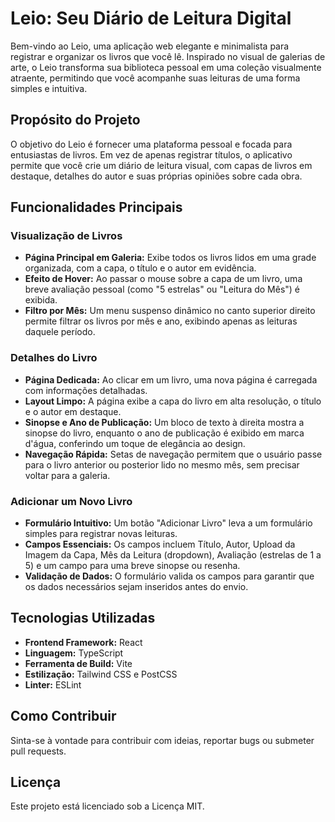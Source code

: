 # Leio: Seu Diário de Leitura Digital

Bem-vindo ao Leio, uma aplicação web elegante e minimalista para registrar e organizar os livros que você lê. Inspirado no visual de galerias de arte, o Leio transforma sua biblioteca pessoal em uma coleção visualmente atraente, permitindo que você acompanhe suas leituras de uma forma simples e intuitiva.

## Propósito do Projeto

O objetivo do Leio é fornecer uma plataforma pessoal e focada para entusiastas de livros. Em vez de apenas registrar títulos, o aplicativo permite que você crie um diário de leitura visual, com capas de livros em destaque, detalhes do autor e suas próprias opiniões sobre cada obra.

## Funcionalidades Principais

### Visualização de Livros
* **Página Principal em Galeria:** Exibe todos os livros lidos em uma grade organizada, com a capa, o título e o autor em evidência.
* **Efeito de Hover:** Ao passar o mouse sobre a capa de um livro, uma breve avaliação pessoal (como "5 estrelas" ou "Leitura do Mês") é exibida.
* **Filtro por Mês:** Um menu suspenso dinâmico no canto superior direito permite filtrar os livros por mês e ano, exibindo apenas as leituras daquele período.

### Detalhes do Livro
* **Página Dedicada:** Ao clicar em um livro, uma nova página é carregada com informações detalhadas.
* **Layout Limpo:** A página exibe a capa do livro em alta resolução, o título e o autor em destaque.
* **Sinopse e Ano de Publicação:** Um bloco de texto à direita mostra a sinopse do livro, enquanto o ano de publicação é exibido em marca d'água, conferindo um toque de elegância ao design.
* **Navegação Rápida:** Setas de navegação permitem que o usuário passe para o livro anterior ou posterior lido no mesmo mês, sem precisar voltar para a galeria.

### Adicionar um Novo Livro
* **Formulário Intuitivo:** Um botão "Adicionar Livro" leva a um formulário simples para registrar novas leituras.
* **Campos Essenciais:** Os campos incluem Título, Autor, Upload da Imagem da Capa, Mês da Leitura (dropdown), Avaliação (estrelas de 1 a 5) e um campo para uma breve sinopse ou resenha.
* **Validação de Dados:** O formulário valida os campos para garantir que os dados necessários sejam inseridos antes do envio.

## Tecnologias Utilizadas
* **Frontend Framework:** React
* **Linguagem:** TypeScript
* **Ferramenta de Build:** Vite
* **Estilização:** Tailwind CSS e PostCSS
* **Linter:** ESLint

## Como Contribuir
Sinta-se à vontade para contribuir com ideias, reportar bugs ou submeter pull requests.

## Licença
Este projeto está licenciado sob a Licença MIT.

